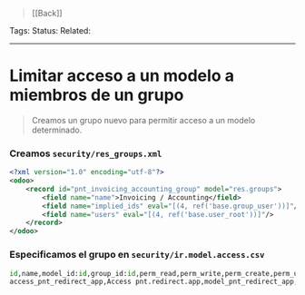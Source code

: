 > [[Back]]

Tags: 
Status: 
Related: 

___

# Limitar acceso a un modelo a miembros de un grupo

> Creamos un grupo nuevo para permitir acceso a un modelo determinado.

### Creamos `security/res_groups.xml`
```xml
<?xml version="1.0" encoding="utf-8"?>  
<odoo>  
    <record id="pnt_invoicing_accounting_group" model="res.groups">  
        <field name="name">Invoicing / Accounting</field>  
        <field name="implied_ids" eval="[(4, ref('base.group_user'))]"/>  
        <field name="users" eval="[(4, ref('base.user_root'))]"/>  
    </record>  
</odoo>
```

### Especificamos el grupo en `security/ir.model.access.csv`
```python
id,name,model_id:id,group_id:id,perm_read,perm_write,perm_create,perm_unlink  
access_pnt_redirect_app,Access pnt.redirect.app,model_pnt_redirect_app,custom_pnt.pnt_invoicing_accounting_group,1,1,1,1
```
